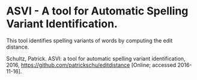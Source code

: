 # ASVI - A tool for Automatic Spelling Variant Identification. 
This tool identifies spelling variants of words by computing the edit distance. 


Schultz, Patrick. ASVI: a tool for automatic spelling variant identification, 2016, https://github.com/patrickschu/editdistance [Online; accessed 2016-11-16].
